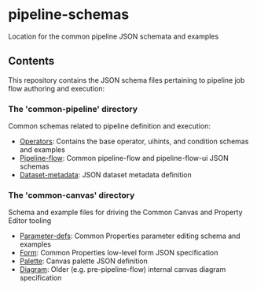 <!--
{% comment %}
Copyright 2017-2020 IBM Corporation

Licensed under the Apache License, Version 2.0 (the "License");
you may not use this file except in compliance with the License.
You may obtain a copy of the License at

http://www.apache.org/licenses/LICENSE-2.0

Unless required by applicable law or agreed to in writing, software
distributed under the License is distributed on an "AS IS" BASIS,
WITHOUT WARRANTIES OR CONDITIONS OF ANY KIND, either express or implied.
See the License for the specific language governing permissions and
limitations under the License.
{% endcomment %}
-->

# pipeline-schemas
Location for the common pipeline JSON schemata and examples

## Contents
This repository contains the JSON schema files pertaining to pipeline job flow authoring and execution:

### The 'common-pipeline' directory

Common schemas related to pipeline definition and execution:

  * [Operators](https://github.com/elyra-ai/pipeline-schemas/tree/master/common-pipeline/operators): Contains the base operator, uihints, and condition schemas and examples
  * [Pipeline-flow](https://github.com/elyra-ai/pipeline-schemas/tree/master/common-pipeline/pipeline-flow): Common pipeline-flow and pipeline-flow-ui JSON schemas
  * [Dataset-metadata](https://github.com/elyra-ai/pipeline-schemas/tree/master/common-pipeline/dataset-metadata): JSON dataset metadata definition

### The 'common-canvas' directory

Schema and example files for driving the Common Canvas and Property Editor tooling

  * [Parameter-defs](https://github.com/elyra-ai/pipeline-schemas/tree/master/common-canvas/parameter-defs): Common Properties parameter editing schema and examples
  * [Form](https://github.com/elyra-ai/pipeline-schemas/tree/master/common-canvas/form): Common Properties low-level form JSON specification
  * [Palette](https://github.com/elyra-ai/pipeline-schemas/tree/master/common-canvas/palette): Canvas palette JSON definition
  * [Diagram](https://github.com/elyra-ai/pipeline-schemas/tree/master/common-canvas/diagram): Older (e.g. pre-pipeline-flow) internal canvas diagram specification
